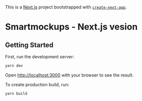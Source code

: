 This is a [Next.js](https://nextjs.org/) project bootstrapped with [`create-next-app`](https://github.com/vercel/next.js/tree/canary/packages/create-next-app).

# Smartmockups - Next.js vesion

## Getting Started

First, run the development server:

```js
yarn dev
```

Open [http://localhost:3000](http://localhost:3000) with your browser to see the result.

To create production build, run:
```js
yarn build
```

